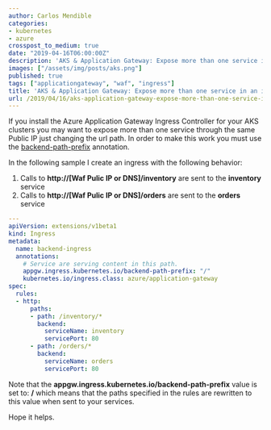 ```yaml
---
author: Carlos Mendible
categories:
- kubernetes
- azure
crosspost_to_medium: true
date: "2019-04-16T06:00:00Z"
description: 'AKS & Application Gateway: Expose more than one service in an ingress resource'
images: ["/assets/img/posts/aks.png"]
published: true
tags: ["applicationgateway", "waf", "ingress"]
title: 'AKS & Application Gateway: Expose more than one service in an ingress resource'
url: /2019/04/16/aks-application-gateway-expose-more-than-one-service-in-a-ingress-resource/
---
```


If you install the Azure Application Gateway Ingress Controller for your AKS clusters you may want to expose more than one service through the same Public IP just changing the url path. In order to make this work you must use the [backend-path-prefix](https://github.com/Azure/application-gateway-kubernetes-ingress/blob/master/docs/annotations.md#backend-path-prefix) annotation.

In the following sample I create an ingress with the following behavior:

1. Calls to **http://[Waf Pulic IP or DNS]/inventory** are sent to the **inventory** service
1. Calls to **http://[Waf Pulic IP or DNS]/orders** are sent to the **orders** service

``` yaml
---
apiVersion: extensions/v1beta1
kind: Ingress
metadata:
  name: backend-ingress
  annotations:
    # Service are serving content in this path.
    appgw.ingress.kubernetes.io/backend-path-prefix: "/"
    kubernetes.io/ingress.class: azure/application-gateway
spec:
  rules:
  - http:
      paths:
      - path: /inventory/*
        backend:
          serviceName: inventory
          servicePort: 80
      - path: /orders/*
        backend:
          serviceName: orders
          servicePort: 80
```

Note that the **appgw.ingress.kubernetes.io/backend-path-prefix** value is set to: **/** which means that the paths specified in the rules are rewritten to this value when sent to your services.

Hope it helps.
